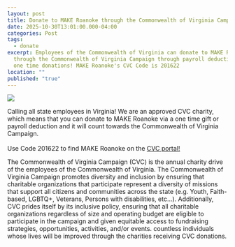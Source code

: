 ```yaml
---
layout: post
title: Donate to MAKE Roanoke through the Commonwealth of Virginia Campaign
date: 2025-10-30T13:01:00.000-04:00
categories: Post
tags:
  - donate
excerpt: Employees of the Commonwealth of Virginia can donate to MAKE Roanoke
  through the Commonwealth of Virginia Campaign through payroll deductions or
  one time donations! MAKE Roanoke's CVC Code is 201622
location: ""
published: "true"
---
```

![](/assets/images/commonwealth-virginia-campaign.png)

Calling all state employees in Virginia! We are an approved CVC charity, which means that you can donate to MAKE Roanoke via a one time gift or payroll deduction and it will count towards the Commonwealth of Virginia Campaign. \
\
Use Code 201622 to find MAKE Roanoke on the [CVC portal!](https://cvc.virginia.gov)

[](https://cvc.virginia.gov)The Commonwealth of Virginia Campaign (CVC) is the annual charity drive of the employees of the Commonwealth of Virginia. The Commonwealth of Virginia Campaign promotes diversity and inclusion by ensuring that charitable organizations that participate represent a diversity of missions that support all citizens and communities across the state (e.g. Youth, Faith-based, LGBTQ+, Veterans, Persons with disabilities, etc...). Additionally, CVC prides itself by its inclusive policy, ensuring that all charitable organizations regardless of size and operating budget are eligible to participate in the campaign and given equitable access to fundraising strategies, opportunities, activities, and/or events. countless individuals whose lives will be improved through the charities receiving CVC donations.[](https://cvc.virginia.gov)
